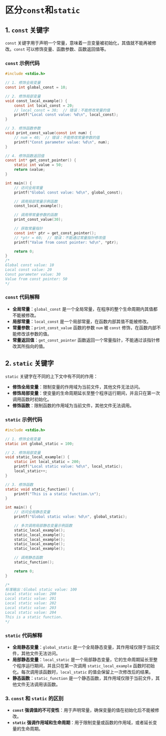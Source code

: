 # 区分`const`和`static`

## 1. `const` 关键字

`const` 关键字用于声明一个常量，意味着一旦变量被初始化，其值就不能再被修改。`const` 可以修饰变量、函数参数、函数返回值等。

### `const` 示例代码

```c
#include <stdio.h>

// 1. 修饰全局变量
const int global_const = 10;

// 2. 修饰局部变量
void const_local_example() {
    const int local_const = 20;
    // local_const = 30;  // 错误：不能修改常量的值
    printf("Local const value: %d\n", local_const);
}

// 3. 修饰函数参数
void print_const_value(const int num) {
    // num = 40;  // 错误：不能修改常量参数的值
    printf("Const parameter value: %d\n", num);
}

// 4. 修饰函数返回值
const int* get_const_pointer() {
    static int value = 50;
    return &value;
}

int main() {
    // 访问全局常量
    printf("Global const value: %d\n", global_const);

    // 调用局部常量示例函数
    const_local_example();

    // 调用带常量参数的函数
    print_const_value(30);

    // 获取常量指针
    const int* ptr = get_const_pointer();
    // *ptr = 60;  // 错误：不能通过常量指针修改值
    printf("Value from const pointer: %d\n", *ptr);

    return 0;
}
/*
Global const value: 10
Local const value: 20
Const parameter value: 30
Value from const pointer: 50
*/
```

### `const` 代码解释

- **全局常量**：`global_const` 是一个全局常量，在程序的整个生命周期内其值都不能被修改。
- **局部常量**：`local_const` 是一个局部常量，在函数内部其值不能被修改。
- **常量参数**：`print_const_value` 函数的参数 `num` 被 `const` 修饰，在函数内部不能修改该参数的值。
- **常量返回值**：`get_const_pointer` 函数返回一个常量指针，不能通过该指针修改其所指向的值。

## 2. `static` 关键字

`static` 关键字在不同的上下文中有不同的作用：

- **修饰全局变量**：限制变量的作用域为当前文件，其他文件无法访问。
- **修饰局部变量**：使变量的生命周期延长至整个程序运行期间，并且只在第一次调用函数时初始化。
- **修饰函数**：限制函数的作用域为当前文件，其他文件无法调用。

### `static` 示例代码

```c
#include <stdio.h>

// 1. 修饰全局变量
static int global_static = 100;

// 2. 修饰局部变量
void static_local_example() {
    static int local_static = 200;
    printf("Local static value: %d\n", local_static);
    local_static++;
}

// 3. 修饰函数
static void static_function() {
    printf("This is a static function.\n");
}

int main() {
    // 访问全局静态变量
    printf("Global static value: %d\n", global_static);

    // 多次调用局部静态变量示例函数
    static_local_example();
    static_local_example();
    static_local_example();
    static_local_example();
    static_local_example();

    // 调用静态函数
    static_function();

    return 0;
}

/*
标准输出：Global static value: 100
Local static value: 200
Local static value: 201
Local static value: 202
Local static value: 203
Local static value: 204
This is a static function.
*/
```

### `static` 代码解释

- **全局静态变量**：`global_static` 是一个全局静态变量，其作用域仅限于当前文件，其他文件无法访问。
- **局部静态变量**：`local_static` 是一个局部静态变量，它的生命周期延长至整个程序运行期间，并且只在第一次调用 `static_local_example` 函数时初始化。每次调用该函数时，`local_static` 的值会保留上一次修改后的结果。
- **静态函数**：`static_function` 是一个静态函数，其作用域仅限于当前文件，其他文件无法调用该函数。

### 3. `const` 和 `static` 的区别

- **`const` 强调值的不可变性**：用于声明常量，确保变量的值在初始化后不能被修改。
- **`static` 强调作用域和生命周期**：用于限制变量或函数的作用域，或者延长变量的生命周期。
